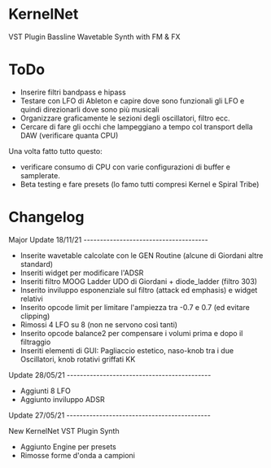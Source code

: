 # KernelNet
VST Plugin 
Bassline Wavetable Synth with FM & FX 

# ToDo

- Inserire filtri bandpass e hipass
- Testare con LFO di Ableton e capire dove sono funzionali gli LFO e quindi direzionarli dove sono più musicali
- Organizzare graficamente le sezioni degli oscillatori, filtro ecc.
- Cercare di fare gli occhi che lampeggiano a tempo col transport della DAW (verificare quanta CPU)

Una volta fatto tutto questo: 
- verificare consumo di CPU con varie configurazioni di buffer e samplerate. 
- Beta testing e fare presets (lo famo tutti compresi Kernel e Spiral Tribe)


# Changelog

Major Update 18/11/21 --------------------------------------
 
- Inserite wavetable calcolate con le GEN Routine (alcune di Giordani altre standard)
- Inseriti widget per modificare l'ADSR
- Inseriti filtro MOOG Ladder UDO di Giordani + diode_ladder (filtro 303)
- Inserito inviluppo esponenziale sul filtro (attack ed emphasis) e widget relativi
- Inserito opcode limit per limitare l'ampiezza tra -0.7 e 0.7 (ed evitare clipping)
- Rimossi 4 LFO su 8 (non ne servono così tanti)
- Inserito opcode balance2 per compensare i volumi prima e dopo il filtraggio
- Inseriti elementi di GUI: Pagliaccio estetico, naso-knob tra i due Oscillatori, knob rotativi griffati KK

Update 28/05/21 --------------------------------------------

- Aggiunti 8 LFO
- Aggiunto inviluppo ADSR

Update 27/05/21 --------------------------------------------

New KernelNet VST Plugin Synth

- Aggiunto Engine per presets
- Rimosse forme d'onda a campioni


